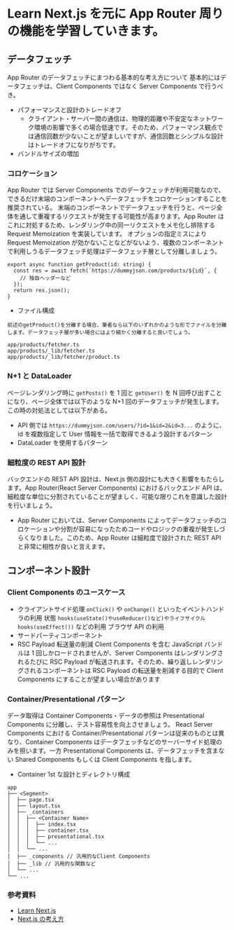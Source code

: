 # Learn Next.js を元に App Router 周りの機能を学習していきます。

## データフェッチ

App Router のデータフェッチにまつわる基本的な考え方について
基本的にはデータフェッチは、Client Components ではなく Server Components で行うべき。

- パフォーマンスと設計のトレードオフ
  - クライアント・サーバー間の通信は、物理的距離や不安定なネットワーク環境の影響で多くの場合低速です。そのため、パフォーマンス観点では通信回数が少ないことが望ましいですが、通信回数とシンプルな設計はトレードオフになりがちです。
- バンドルサイズの増加

### コロケーション

App Router では Server Components でのデータフェッチが利用可能なので、できるだけ末端のコンポーネントへデータフェッチをコロケーションすることを推奨されている。
末端のコンポーネントでデータフェッチを行うと、ページ全体を通して重複するリクエストが発生する可能性が高まります。App Router はこれに対処するため、レンダリング中の同一リクエストをメモ化し排除する Request Memoization を実装しています。
オプションの指定ミスにより Request Memoization が効かないことなどがないよう、複数のコンポーネントで利用しうるデータフェッチ処理はデータフェッチ層として分離しましょう。

```
export async function getProduct(id: string) {
  const res = await fetch(`https://dummyjson.com/products/${id}`, {
    // 独自ヘッダーなど
  });
  return res.json();
}
```

- ファイル構成

```
前述のgetProduct()を分離する場合、筆者なら以下のいずれかのような形でファイルを分離します。データフェッチ層が多い場合にはより細かく分離すると良いでしょう。

app/products/fetcher.ts
app/products/_lib/fetcher.ts
app/products/_lib/fetcher/product.ts
```

### N+1 と DataLoader

ページレンダリング時に `getPosts()` を 1 回と `getUser()` を N 回呼び出すことになり、ページ全体では以下のような N+1 回のデータフェッチが発生します。
この時の対処法としては以下がある。

- API 側では `https://dummyjson.com/users/?id=1&id=2&id=3...` のように、id を複数指定して User 情報を一括で取得できるよう設計するパターン
- DataLoader を使用するパターン

### 細粒度の REST API 設計

バックエンドの REST API 設計は、Next.js 側の設計にも大きく影響をもたらします。App Router(React Server Components) におけるバックエンド API は、細粒度な単位に分割されていることが望ましく、可能な限りこれを意識した設計を行いましょう。

- App Router においては、Server Components によってデータフェッチのコロケーションや分割が容易になったためコードやロジックの重複が発生しづらくなりました。このため、App Router は細粒度で設計された REST API と非常に相性が良いと言えます。

## コンポーネント設計

### Client Components のユースケース

- クライアントサイド処理
  `onClick()` や `onChange()` といったイベントハンドラの利用
  状態 `hooks(useState()やuseReducer()など)やライフサイクルhooks(useEffect())` などの利用
  ブラウザ API の利用
- サードパーティコンポーネント
- RSC Payload 転送量の削減
  Client Components を含む JavaScript バンドルは 1 回しかロードされませんが、Server Components はレンダリングされるたびに RSC Payload が転送されます。そのため、繰り返しレンダリングされるコンポーネントは RSC Payload の転送量を削減する目的で Client Components にすることが望ましい場合があります

### Container/Presentational パターン

データ取得は Container Components・データの参照は Presentational Components に分離し、テスト容易性を向上させましょう。
React Server Components における Container/Presentational パターンは従来のものとは異なり、Container Components はデータフェッチなどのサーバーサイド処理のみを担います。一方 Presentational Components は、データフェッチを含まない Shared Components もしくは Client Components を指します。

- Container 1st な設計とディレクトリ構成

```
app
├── <Segment>
│  ├── page.tsx
│  ├── layout.tsx
│  ├── _containers
│  │  ├── <Container Name>
│  │  │  ├── index.tsx
│  │  │  ├── container.tsx
│  │  │  ├── presentational.tsx
│  │  │  └── ...
│  │  └── ...
│  ├── _components // 汎用的なClient Components
│  ├── _lib // 汎用的な関数など
│  └── ...
└── ...
```

### 参考資料

- [Learn Next.js](https://nextjs.org/learn)
- [Next.js の考え方](https://zenn.dev/akfm/books/nextjs-basic-principle)
